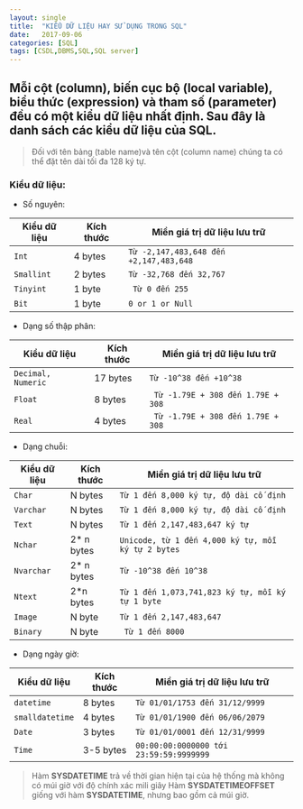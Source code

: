 ```yaml
---
layout: single
title:  "KIỂU DỮ LIỆU HAY SỬ DỤNG TRONG SQL"
date:   2017-09-06
categories: [SQL]
tags: [CSDL,DBMS,SQL,SQL server]
---
```

## Mỗi cột (column), biến cục bộ (local variable), biểu thức (expression) và tham số (parameter) đều có một kiểu dữ liệu nhất định. Sau đây là danh sách các kiểu dữ liệu của SQL.

> Đối với tên bảng (table name)và tên cột (column name) chúng ta có thể đặt tên dài tối đa 128 ký tự.

### Kiểu dữ liệu:

* Số nguyên:

|Kiểu dữ liệu|Kích thước|Miền giá trị dữ liệu lưu trữ|
|------------|----------|----------------------------|
|`Int`|4 bytes|`Từ -2,147,483,648 đến  +2,147,483,648`|
|`Smallint`|2 bytes|`Từ -32,768 đến 32,767`|
|`Tinyint`|1 byte| ` Từ 0 đến 255`|
|`Bit`| 1 byte| `0 or 1 or Null`|

* Dạng số thập phân:

|Kiểu dữ liệu|Kích thước|Miền giá trị dữ liệu lưu trữ|
|------------|----------|----------------------------|
|`Decimal, Numeric`|17 bytes|`Từ -10^38 đến +10^38`|
|`Float`|8 bytes| ` Từ -1.79E + 308 đến 1.79E + 308`|
|`Real`|4 bytes|` Từ -1.79E + 308 đến 1.79E + 308`|

* Dạng chuỗi:

|Kiểu dữ liệu|Kích thước|Miền giá trị dữ liệu lưu trữ|
|------------|----------|----------------------------|
|`Char`|N bytes|`Từ 1 đến 8,000 ký tự, độ dài cố định`|
|`Varchar`|N bytes| `Từ 1 đến 8,000 ký tự, độ dài cố định`|
|`Text`| N bytes| `Từ 1 đến 2,147,483,647 ký tự`|
|`Nchar`| 2* n bytes| `Unicode, từ 1 đến 4,000 ký tự, mỗi ký tự 2 bytes`|
|`Nvarchar`| 2* n bytes|`Từ -10^38 đến 10^38`|
|`Ntext`|2*n bytes|`Từ 1 đến 1,073,741,823 ký tự, mỗi ký tự 1 byte`|
|`Image`| N byte| `Từ 1 đến 2,147,483,647`|
|`Binary`| N byte| ` Từ 1 đến 8000`|

* Dạng ngày giờ:

|Kiểu dữ liệu|Kích thước|Miền giá trị dữ liệu lưu trữ|
|------------|----------|----------------------------|
|`datetime`|8 bytes| `Từ 01/01/1753 đến 31/12/9999`|
|`smalldatetime`|4 bytes| `Từ 01/01/1900 đến 06/06/2079`|
|`Date`|3 bytes| `Từ 01/01/0001 đến 12/31/9999`|
|`Time`|3-5 bytes| `00:00:00:0000000 tới 23:59:59:9999999`|

> Hàm **SYSDATETIME** trả về thời gian hiện tại của hệ thống mà không có múi giờ với độ chính xác mili giây
> Hàm **SYSDATETIMEOFFSET** giống với  hàm **SYSDATETIME**, nhưng bao gồm cả múi giờ.


